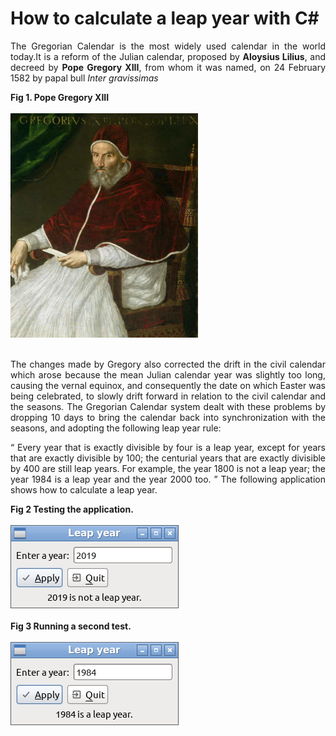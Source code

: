# How to calculate a leap year with C#

<p align="justify">
The Gregorian Calendar is the most widely used calendar in the world today.It is a reform of the Julian calendar, proposed by <b>Aloysius Lilius</b>, and decreed by <b>Pope Gregory XIII</b>, from whom it was named, on 24 February 1582 by papal bull <i>Inter gravissimas</i>
</p>
<div><b>Fig 1. Pope Gregory XIII </b></div><br/>
<div>
<img src="images/gregory_xiii.jpg" />
</div><br />
<p align="Justify">
The changes made by Gregory also corrected the drift in the civil calendar which arose because the mean Julian calendar year was slightly too long, causing the vernal equinox, and consequently the date on which Easter was being celebrated, to slowly drift forward in relation to the civil calendar and the seasons. The Gregorian Calendar system dealt with these problems by dropping 10 days to bring the calendar back into synchronization with the seasons, and adopting the following leap year rule: 
</p>
<p align="justify">
<q>
Every year that is exactly divisible by four is a leap year, except for years that are exactly divisible by 100; the centurial years that are exactly divisible by  400 are still leap years. For example, the year 1800 is not a leap year; the year 1984 is a leap year and the year 2000 too. 
</q>
The following application shows how to calculate a leap year.
</p>
<div><b>Fig 2 Testing the application.</b></div><br />
<div>
<img src="images/fig1.png" />
</div><br />
<div><b>Fig 3 Running a second test.</b></div><br />
<div>
<img src="images/fig2.png" />
</div><br />